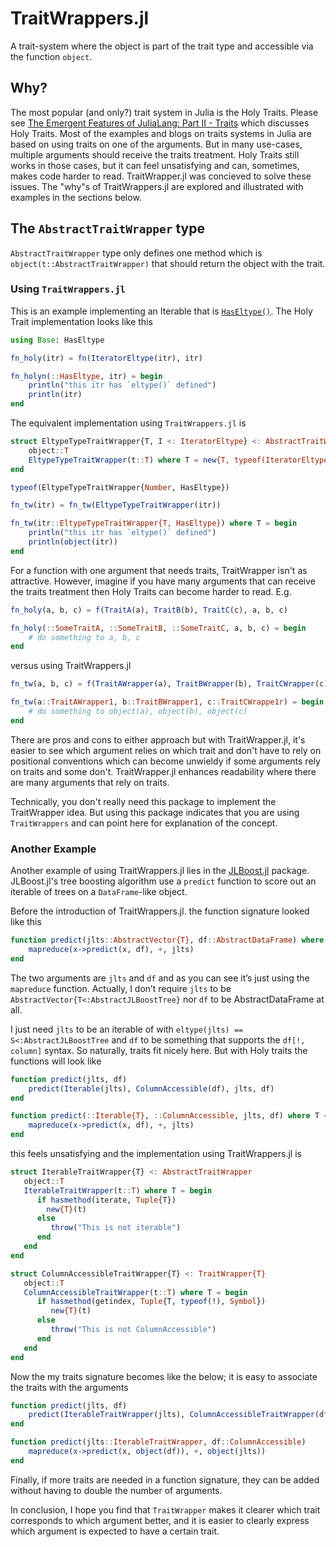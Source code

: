 # TraitWrappers.jl

A trait-system where the object is part of the trait type and accessible via the function `object`.

## Why?
The most popular (and only?) trait system in Julia is the Holy Traits. Please see [The Emergent Features of JuliaLang: Part II - Traits](https://invenia.github.io/blog/2019/11/06/julialang-features-part-2/) which discusses Holy Traits. Most of the examples and blogs on traits systems in Julia are based on using traits on one of the arguments. But in many use-cases, multiple arguments should receive the traits treatment. Holy Traits still works in those cases, but it can feel unsatisfying and can, sometimes, makes code harder to read. TraitWrapper.jl was concieved to solve these issues. The "why"s of TraitWrappers.jl are explored and illustrated with examples in the sections below.

## The `AbstractTraitWrapper` type
`AbstractTraitWrapper` type only defines one method which is `object(t::AbstractTraitWrapper)` that should return the object with the trait.

### Using `TraitWrappers.jl`

This is an example implementing an Iterable that is [`HasEltype()`](https://docs.julialang.org/en/v1/manual/interfaces/). The Holy Trait implementation looks like this

```julia
using Base: HasEltype

fn_holy(itr) = fn(IteratorEltype(itr), itr)

fn_holyn(::HasEltype, itr) = begin
	println("this itr has `eltype()` defined")
	println(itr)
end
```

The equivalent implementation using `TraitWrappers.jl` is

```julia
struct EltypeTypeTraitWrapper{T, I <: IteratorEltype} <: AbstractTraitWrapper
	object::T
	EltypeTypeTraitWrapper(t::T) where T = new{T, typeof(IteratorEltype(t))}(t)
end

typeof(EltypeTypeTraitWrapper{Number, HasEltype})

fn_tw(itr) = fn_tw(EltypeTypeTraitWrapper(itr))

fn_tw(itr::EltypeTypeTraitWrapper{T, HasEltype}) where T = begin
	println("this itr has `eltype()` defined")
	println(object(itr))
end
```

For a function with one argument that needs traits, TraitWrapper isn't as attractive. However, imagine if you have many arguments that can receive the traits treatment then Holy Traits can become harder to read. E.g.

```julia
fn_holy(a, b, c) = f(TraitA(a), TraitB(b), TraitC(c), a, b, c)

fn_holy(::SomeTraitA, ::SomeTraitB, ::SomeTraitC, a, b, c) = begin
	# do something to a, b, c
end
```

versus using TraitWrappers.jl

```julia
fn_tw(a, b, c) = f(TraitAWrapper(a), TraitBWrapper(b), TraitCWrapper(c))

fn_tw(a::TraitAWrapper1, b::TraitBWrapper1, c::TraitCWrappe1r) = begin
	# do something to object(a), object(b), object(c)
end
```

There are pros and cons to either approach but with TraitWrapper.jl, it's easier to see which argument relies on which trait and don't have to rely on positional conventions which can become unwieldy if some arguments rely on traits and some don't. TraitWrapper.jl enhances readability where there are many arguments that rely on traits.

Technically, you don't really need this package to implement the TraitWrapper idea. But using this package indicates that you are using `TraitWrappers` and can point here for explanation of the concept.

### Another Example

Another example of using TraitWrappers.jl lies in the [JLBoost.jl](https://github.com/xiaodaigh/JLBoost.jl) package. JLBoost.jl's tree boosting algorithm use a `predict` function to score out an iterable of trees on a `DataFrame`-like object.

Before the introduction of TraitWrappers.jl. the function signature looked like this

```julia
function predict(jlts::AbstractVector{T}, df::AbstractDataFrame) where T <:AbstractJLBoostTree
	mapreduce(x->predict(x, df), +, jlts)
end
```

The two arguments are `jlts` and `df` and as you can see it’s just using the `mapreduce` function. Actually, I don’t require `jlts` to be `AbstractVector{T<:AbstractJLBoostTree}` nor `df` to be AbstractDataFrame at all.

I just need `jlts` to be an iterable of with `eltype(jlts) == S<:AbstractJLBoostTree` and `df` to be something that supports the `df[!, column]` syntax. So naturally, traits fit nicely here. But with Holy traits the functions will look like

```julia
function predict(jlts, df)
    predict(Iterable(jlts), ColumnAccessible(df), jlts, df)
end

function predict(::Iterable{T}, ::ColumnAccessible, jlts, df) where T <:AbstractJLBoostTree
    mapreduce(x->predict(x, df), +, jlts)
end
```

this feels unsatisfying and the implementation using TraitWrappers.jl is

```julia
struct IterableTraitWrapper{T} <: AbstractTraitWrapper
   object::T
   IterableTraitWrapper(t::T) where T = begin
      if hasmethod(iterate, Tuple{T})
      	new{T}(t)
      else
         throw("This is not iterable")
      end
   end
end

struct ColumnAccessibleTraitWrapper{T} <: TraitWrapper{T}
   object::T
   ColumnAccessibleTraitWrapper(t::T) where T = begin
      if hasmethod(getindex, Tuple{T, typeof(!), Symbol})
      	 new{T}(t)
      else
         throw("This is not ColumnAccessible")
      end
   end
end
```

Now the my traits signature becomes like the below; it is easy to associate the traits with the arguments

```julia
function predict(jlts, df)
    predict(IterableTraitWrapper(jlts), ColumnAccessibleTraitWrapper(df))
end

function predict(jlts::IterableTraitWrapper, df::ColumnAccessible)
    mapreduce(x->predict(x, object(df)), +, object(jlts))
end
```

Finally, if  more traits are needed in a function signature, they can be added without having to double the number of arguments.

In conclusion, I hope you find that `TraitWrapper` makes it clearer which trait corresponds to which argument better, and it is easier to clearly express which argument is expected to have a certain trait.
